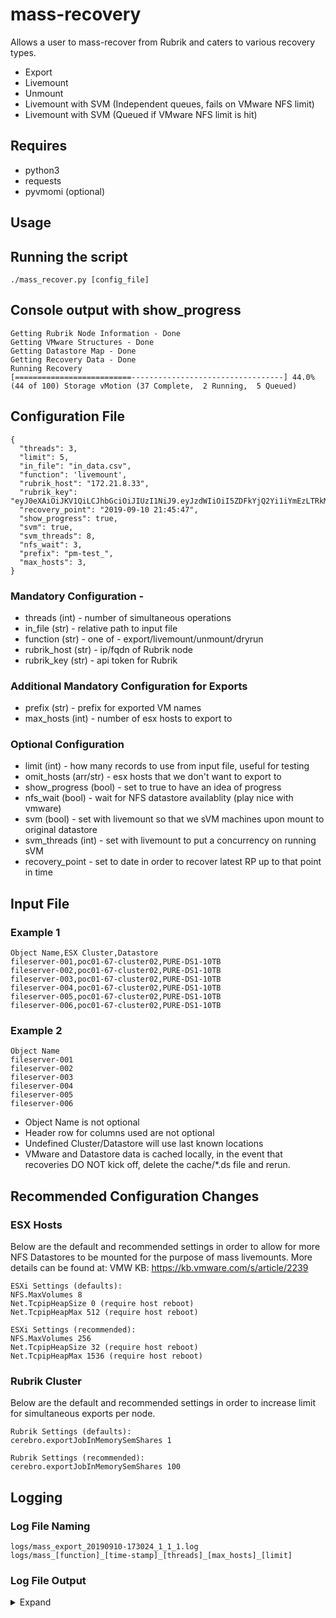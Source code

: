 # mass-recovery
Allows a user to mass-recover from Rubrik and caters to various recovery types.

- Export
- Livemount
- Unmount
- Livemount with SVM (Independent queues, fails on VMware NFS limit)
- Livemount with SVM (Queued if VMware NFS limit is hit)
  
## Requires
- python3
- requests
- pyvmomi (optional)

## Usage
## Running the script
```
./mass_recover.py [config_file]
```

## Console output with show_progress
```
Getting Rubrik Node Information - Done
Getting VMware Structures - Done
Getting Datastore Map - Done
Getting Recovery Data - Done
Running Recovery
[==========================----------------------------------] 44.0% (44 of 100) Storage vMotion (37 Complete,  2 Running,  5 Queued)
```

## Configuration File

```
{
  "threads": 3,
  "limit": 5,
  "in_file": "in_data.csv",
  "function": 'livemount',
  "rubrik_host": "172.21.8.33",
  "rubrik_key": "eyJ0eXAiOiJKV1QiLCJhbGciOiJIUzI1NiJ9.eyJzdWIiOiI5ZDFkYjQ2Yi1iYmEzLTRkMGItYjc5ZC01OGZiYWE4ZTgzOWIiLCJpc3MiOiJlNjY3ZWY4Yi01Y2E2LTQ1OTYtYjBhMi1jMjZjNzVhMGMzMjYiLCJqdGkiOiIxNTgyNzdlZS00M2M0LTRlODYtYjU4NC0xMzA0ZmY3OTI1ZmIifQ.9pAudx3eXYAoe9l2Y_9Qy64FldED9EeGHErE4823EAM",
  "recovery_point": "2019-09-10 21:45:47",
  "show_progress": true,
  "svm": true,
  "svm_threads": 8,
  "nfs_wait": 3,
  "prefix": "pm-test_",
  "max_hosts": 3,
}
```
### Mandatory Configuration -
- threads (int) - number of simultaneous operations
- in_file (str) - relative path to input file
- function (str) - one of - export/livemount/unmount/dryrun 
- rubrik_host (str) - ip/fqdn of Rubrik node
- rubrik_key (str) - api token for Rubrik 

### Additional Mandatory Configuration for Exports
- prefix (str) - prefix for exported VM names
- max_hosts (int) - number of esx hosts to export to

### Optional Configuration
- limit (int) - how many records to use from input file, useful for testing
- omit_hosts (arr/str) - esx hosts that we don't want to export to
- show_progress (bool) - set to true to have an idea of progress
- nfs_wait (bool) - wait for NFS datastore availablity (play nice with vmware)
- svm (bool) - set with livemount so that we sVM machines upon mount to original datastore
- svm_threads (int) - set with livemount to put a concurrency on running sVM 
- recovery_point - set to date in order to recover latest RP up to that point in time

## Input File
### Example 1
```
Object Name,ESX Cluster,Datastore
fileserver-001,poc01-67-cluster02,PURE-DS1-10TB
fileserver-002,poc01-67-cluster02,PURE-DS1-10TB
fileserver-003,poc01-67-cluster02,PURE-DS1-10TB
fileserver-004,poc01-67-cluster02,PURE-DS1-10TB
fileserver-005,poc01-67-cluster02,PURE-DS1-10TB
fileserver-006,poc01-67-cluster02,PURE-DS1-10TB
```
### Example 2
```
Object Name
fileserver-001
fileserver-002
fileserver-003
fileserver-004
fileserver-005
fileserver-006
```
- Object Name is not optional
- Header row for columns used are not optional
- Undefined Cluster/Datastore will use last known locations
- VMware and Datastore data is cached locally, in the event that 
  recoveries DO NOT kick off, delete the cache/*.ds file and rerun.

## Recommended Configuration Changes
### ESX Hosts 
Below are the default and recommended settings in order to allow for more NFS Datastores to be mounted for the purpose 
of mass livemounts. More details can be found at:  VMW KB: https://kb.vmware.com/s/article/2239 
```
ESXi Settings (defaults):
NFS.MaxVolumes 8
Net.TcpipHeapSize 0 (require host reboot)
Net.TcpipHeapMax 512 (require host reboot)

ESXi Settings (recommended):
NFS.MaxVolumes 256
Net.TcpipHeapSize 32 (require host reboot)
Net.TcpipHeapMax 1536 (require host reboot)
```
### Rubrik Cluster 
Below are the default and recommended settings in order to increase limit for simultaneous exports per node.
```
Rubrik Settings (defaults):
cerebro.exportJobInMemorySemShares 1

Rubrik Settings (recommended):
cerebro.exportJobInMemorySemShares 100
```

## Logging
### Log File Naming
```
logs/mass_export_20190910-173024_1_1_1.log
logs/mass_[function]_[time-stamp]_[threads]_[max_hosts]_[limit]
```

### Log File Output 
<details><summary> Expand </summary>
<p>

```
2019-08-29 19:12:54,420 - root - INFO - fileserver-002 - Export 05fe6f2d-21f4-45f3-b1bb-d7f51c3dc529 to poc-esx03.rangers.lab
2019-08-29 19:12:54,432 - root - INFO - fileserver-004 - Export 9a3a27ae-2bc7-4903-a306-4ec641a965bf to poc-esx05.rangers.lab
2019-08-29 19:12:54,448 - root - INFO - fileserver-005 - Export e419e7af-7735-4d48-a930-f83d5eac6c81 to poc-esx03.rangers.lab
2019-08-29 19:12:54,460 - root - INFO - fileserver-006 - Export f58aa17d-a980-41ec-8d6a-68dcb2dda28a to poc-esx05.rangers.lab
2019-08-29 19:12:54,475 - root - INFO - fileserver-003 - Export ebf43d9f-f6a8-427c-998d-75b98563664a to poc-esx03.rangers.lab
2019-08-29 19:12:54,682 - root - INFO - fileserver-001 - Export a4f010b0-4b16-42d4-8639-c210547185f6 to poc-esx05.rangers.lab
2019-08-29 19:12:55,567 - root - INFO - fileserver-005 - Export Status - RUNNING
2019-08-29 19:12:55,585 - root - INFO - fileserver-004 - Export Status - RUNNING
2019-08-29 19:12:55,588 - root - INFO - fileserver-006 - Export Status - RUNNING
2019-08-29 19:12:55,591 - root - INFO - fileserver-003 - Export Status - RUNNING
2019-08-29 19:12:55,595 - root - INFO - fileserver-002 - Export Status - RUNNING
2019-08-29 19:12:55,778 - root - INFO - fileserver-001 - Export Status - RUNNING
2019-08-29 19:27:05,675 - root - INFO - fileserver-001 - Export Status - SUCCEEDED
2019-08-29 19:27:05,675 - root - INFO - fileserver-001 - SUCCEEDED - cluster:::RVM15CS006261 - poc-esx05.rangers.lab - 2019-08-29T23:12:59.967Z - 2019-08-29T23:27:08.742Z
2019-08-29 19:27:11,604 - root - INFO - fileserver-007 - Export 3efdc0ca-5658-4bfd-83ad-2110565050ed to poc-esx03.rangers.lab
2019-08-29 19:27:12,714 - root - INFO - fileserver-007 - Export Status - RUNNING
2019-08-29 19:27:33,432 - root - INFO - fileserver-002 - Export Status - SUCCEEDED
2019-08-29 19:27:33,433 - root - INFO - fileserver-002 - SUCCEEDED - cluster:::RVM15CS006261 - poc-esx03.rangers.lab - 2019-08-29T23:12:59.708Z - 2019-08-29T23:27:35.108Z
2019-08-29 19:27:39,225 - root - INFO - fileserver-008 - Export 0ca82625-6344-402f-a36b-b778817954c1 to poc-esx05.rangers.lab
2019-08-29 19:27:40,380 - root - INFO - fileserver-008 - Export Status - RUNNING
2019-08-29 19:27:57,113 - root - INFO - fileserver-004 - Export Status - SUCCEEDED
2019-08-29 19:27:57,113 - root - INFO - fileserver-004 - SUCCEEDED - cluster:::RVM15CS005956 - poc-esx05.rangers.lab - 2019-08-29T23:12:59.714Z - 2019-08-29T23:28:00.672Z
2019-08-29 19:27:57,662 - root - INFO - fileserver-006 - Export Status - SUCCEEDED
2019-08-29 19:27:57,662 - root - INFO - fileserver-006 - SUCCEEDED - cluster:::RVM15CS005955 - poc-esx05.rangers.lab - 2019-08-29T23:12:59.722Z - 2019-08-29T23:27:59.420Z
2019-08-29 19:28:02,966 - root - INFO - fileserver-009 - Export c6662e93-3fcb-4cda-a88e-525eef829459 to poc-esx03.rangers.lab
2019-08-29 19:28:03,366 - root - INFO - fileserver-010 - Export 7a0e3c63-8fb0-4412-9470-294fe8355261 to poc-esx05.rangers.lab
2019-08-29 19:28:04,110 - root - INFO - fileserver-009 - Export Status - RUNNING
2019-08-29 19:28:04,454 - root - INFO - fileserver-010 - Export Status - RUNNING
2019-08-29 19:28:23,377 - root - INFO - fileserver-005 - Export Status - SUCCEEDED
2019-08-29 19:28:23,377 - root - INFO - fileserver-005 - SUCCEEDED - cluster:::RVM15CS005956 - poc-esx03.rangers.lab - 2019-08-29T23:12:59.714Z - 2019-08-29T23:28:26.249Z
2019-08-29 19:28:24,069 - root - INFO - fileserver-003 - Export Status - SUCCEEDED
2019-08-29 19:28:24,070 - root - INFO - fileserver-003 - SUCCEEDED - cluster:::RVM15CS005955 - poc-esx03.rangers.lab - 2019-08-29T23:12:59.750Z - 2019-08-29T23:28:27.057Z
2019-08-29 19:28:29,090 - root - INFO - fileserver-011 - Export ced6d49f-1d5b-4a5b-a3d2-3b235ec58054 to poc-esx03.rangers.lab
2019-08-29 19:28:29,837 - root - INFO - fileserver-012 - Export 4bbb20f1-d841-4c1a-926a-9380ab3b9ba4 to poc-esx05.rangers.lab
2019-08-29 19:28:30,247 - root - INFO - fileserver-011 - Export Status - RUNNING
2019-08-29 19:28:30,927 - root - INFO - fileserver-012 - Export Status - RUNNING
2019-08-29 19:42:49,269 - root - INFO - fileserver-007 - Export Status - SUCCEEDED
2019-08-29 19:42:49,269 - root - INFO - fileserver-007 - SUCCEEDED - cluster:::RVM15CS006048 - poc-esx03.rangers.lab - 2019-08-29T23:27:16.871Z - 2019-08-29T23:42:53.172Z
2019-08-29 19:42:59,353 - root - INFO - fileserver-008 - Export Status - SUCCEEDED
2019-08-29 19:42:59,353 - root - INFO - fileserver-008 - SUCCEEDED - cluster:::RVM15CS005955 - poc-esx05.rangers.lab - 2019-08-29T23:27:44.498Z - 2019-08-29T23:43:01.344Z
2019-08-29 19:43:32,826 - root - INFO - fileserver-010 - Export Status - SUCCEEDED
2019-08-29 19:43:32,826 - root - INFO - fileserver-010 - SUCCEEDED - cluster:::RVM15CS005955 - poc-esx05.rangers.lab - 2019-08-29T23:28:08.633Z - 2019-08-29T23:43:36.782Z
2019-08-29 19:43:39,600 - root - INFO - fileserver-009 - Export Status - SUCCEEDED
2019-08-29 19:43:39,600 - root - INFO - fileserver-009 - SUCCEEDED - cluster:::RVM15CS006261 - poc-esx03.rangers.lab - 2019-08-29T23:28:08.238Z - 2019-08-29T23:43:41.798Z
2019-08-29 19:43:58,232 - root - INFO - fileserver-011 - Export Status - SUCCEEDED
2019-08-29 19:43:58,233 - root - INFO - fileserver-011 - SUCCEEDED - cluster:::RVM15CS006261 - poc-esx03.rangers.lab - 2019-08-29T23:28:34.378Z - 2019-08-29T23:44:00.804Z
2019-08-29 19:44:02,135 - root - INFO - fileserver-012 - Export Status - SUCCEEDED
2019-08-29 19:44:02,135 - root - INFO - fileserver-012 - SUCCEEDED - cluster:::RVM15CS006261 - poc-esx05.rangers.lab - 2019-08-29T23:28:35.097Z - 2019-08-29T23:44:05.494Z
2019-08-29 19:44:05,170 - root - INFO - Snap Not Found : 0
2019-08-29 19:44:05,170 - root - INFO - Vm Not Found : 0
2019-08-29 19:44:05,170 - root - INFO - Can Be Recovered : 12
2019-08-29 19:44:05,170 - root - INFO - Successful Recovery : 12
2019-08-29 19:44:05,170 - root - INFO - Failed Recovery : 0
2019-08-29 19:44:05,170 - root - INFO - Max Hosts : 2
2019-08-29 19:44:05,171 - root - INFO - Thread Count : 6
2019-08-29 19:44:05,171 - root - INFO - Time Elapsed : 1912.677
2019-08-29 19:44:05,171 - root - INFO - Start Time : 2019-08-29 19:12:12.491921
2019-08-29 19:44:05,171 - root - INFO - End Time : 2019-08-29 19:44:05.170080
2019-08-29 19:44:05,171 - root - INFO - Recoveries Serviced cluster:::RVM15CS006261 - 5
2019-08-29 19:44:05,171 - root - INFO - Recoveries Serviced cluster:::RVM15CS005956 - 2
2019-08-29 19:44:05,171 - root - INFO - Recoveries Serviced cluster:::RVM15CS005955 - 4
2019-08-29 19:44:05,171 - root - INFO - Recoveries Serviced cluster:::RVM15CS006048 - 1
2019-08-29 19:44:05,172 - root - INFO - Recoveries Serviced poc-esx03.rangers.lab - 6
2019-08-29 19:44:05,172 - root - INFO - Recoveries Serviced poc-esx05.rangers.lab - 6
```
</p>
</details>



